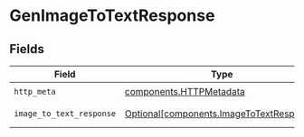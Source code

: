 # GenImageToTextResponse


## Fields

| Field                                                                                      | Type                                                                                       | Required                                                                                   | Description                                                                                |
| ------------------------------------------------------------------------------------------ | ------------------------------------------------------------------------------------------ | ------------------------------------------------------------------------------------------ | ------------------------------------------------------------------------------------------ |
| `http_meta`                                                                                | [components.HTTPMetadata](../../models/components/httpmetadata.md)                         | :heavy_check_mark:                                                                         | N/A                                                                                        |
| `image_to_text_response`                                                                   | [Optional[components.ImageToTextResponse]](../../models/components/imagetotextresponse.md) | :heavy_minus_sign:                                                                         | Successful Response                                                                        |